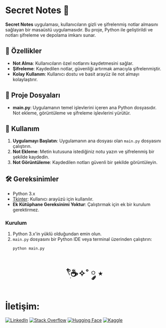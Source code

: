 # Secret Notes 📝

**Secret Notes** uygulaması, kullanıcıların gizli ve şifrelenmiş notlar almasını sağlayan bir masaüstü uygulamasıdır. Bu proje, Python ile geliştirildi ve notları şifreleme ve depolama imkanı sunar. 

## 🚀 Özellikler

- **Not Alma**: Kullanıcıların özel notlarını kaydetmesini sağlar.
- **Şifreleme**: Kaydedilen notlar, güvenliği artırmak amacıyla şifrelenmiştir.
- **Kolay Kullanım**: Kullanıcı dostu ve basit arayüz ile not almayı kolaylaştırır.

## 📂 Proje Dosyaları

- **main.py**: Uygulamanın temel işlevlerini içeren ana Python dosyasıdır. Not ekleme, görüntüleme ve şifreleme işlevlerini yürütür.
  
## 📄 Kullanım

1. **Uygulamayı Başlatın**: Uygulamanın ana dosyası olan `main.py` dosyasını çalıştırın.
2. **Not Ekleme**: Metin kutusuna istediğiniz notu yazın ve şifrelenmiş bir şekilde kaydedin.
3. **Not Görüntüleme**: Kaydedilen notları güvenli bir şekilde görüntüleyin.

## 🛠️ Gereksinimler

- Python 3.x
- [Tkinter](https://docs.python.org/3/library/tkinter.html): Kullanıcı arayüzü için kullanılır.
- **Ek Kütüphane Gereksinimi Yoktur**: Çalıştırmak için ek bir kurulum gerektirmez.

### Kurulum

1. Python 3.x'in yüklü olduğundan emin olun. 
2. `main.py` dosyasını bir Python IDE veya terminal üzerinden çalıştırın:
   ```bash
   python main.py
   ```




<h1 align="center"> 𓍢ִ໋☕️✧˚ ༘ ⋆ </h1>

<h1> İletişim: </h1>

[![LinkedIn](https://img.shields.io/badge/LinkedIn-0A66C2?style=for-the-badge&logo=linkedin&logoColor=white)](https://www.linkedin.com/in/elfgk/)
[![Stack Overflow](https://img.shields.io/badge/StackOverflow-FE7A16?style=for-the-badge&logo=stackoverflow&logoColor=white)](https://stackoverflow.com/users/27559679/elfgk)
[![Hugging Face](https://img.shields.io/badge/HuggingFace-9C30FF?style=for-the-badge&logo=huggingface&logoColor=white)](https://huggingface.co/elfgk)
[![Kaggle](https://img.shields.io/badge/Kaggle-20BEFF?style=for-the-badge&logo=kaggle&logoColor=white)](https://www.kaggle.com/elfgkk)

